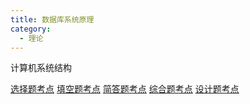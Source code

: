 ```yaml
---
title: 数据库系统原理
category:
  - 理论
---
```


计算机系统结构
<!-- more -->

[选择题考点](选择题.md)
[填空题考点](填空题.md)
[简答题考点](简答题.md)
[综合题考点](综合题.md)
[设计题考点](设计题.md)
